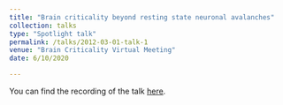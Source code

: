 ```yaml
---
title: "Brain criticality beyond resting state neuronal avalanches"
collection: talks
type: "Spotlight talk"
permalink: /talks/2012-03-01-talk-1
venue: "Brain Criticality Virtual Meeting"
date: 6/10/2020

---
```


You can find the recording of the talk [here](https://braincriticality.org/2020/10/11/benedetta-mariani-brain-criticality-beyond-resting-state-neuronal-avalanches-spotlight-talk/).

